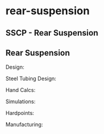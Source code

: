 # rear-suspension

## SSCP - Rear Suspension

## Rear Suspension

Design:

Steel Tubing Design:

&#x20;

Hand Calcs:

Simulations:

Hardpoints:

Manufacturing:
